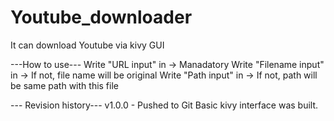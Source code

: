 # Youtube_downloader
It can download Youtube via kivy GUI

---How to use---
Write "URL input" in -> Manadatory
Write "Filename input" in -> If not, file name will be original
Write "Path input" in -> If not, path will be same path with this file

--- Revision history---
v1.0.0 - Pushed to Git
Basic kivy interface was built.
